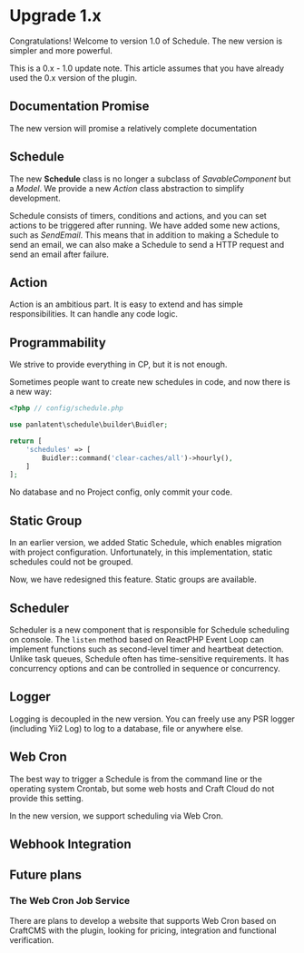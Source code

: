 # Upgrade 1.x

Congratulations! Welcome to version 1.0 of Schedule. The new version is simpler and more powerful.

This is a 0.x - 1.0 update note. This article assumes that you have already used the 0.x version of the plugin.

## Documentation Promise

The new version will promise a relatively complete documentation

## Schedule

The new **Schedule** class is no longer a subclass of *SavableComponent* but a *Model*. We provide a new *Action* class abstraction to simplify development.

Schedule consists of timers, conditions and actions, and you can set actions to be triggered after running. 
We have added some new actions, such as *SendEmail*. This means that in addition to making a Schedule to send an email, 
we can also make a Schedule to send a HTTP request and send an email after failure.

## Action

Action is an ambitious part. It is easy to extend and has simple responsibilities. It can handle any code logic.

## Programmability

We strive to provide everything in CP, but it is not enough. 

Sometimes people want to create new schedules in code, and now there is a new way:

```php
<?php // config/schedule.php

use panlatent\schedule\builder\Buidler;

return [
    'schedules' => [
        Buidler::command('clear-caches/all')->hourly(),
    ]
];
```

No database and no Project config, only commit your code.

## Static Group

In an earlier version, we added Static Schedule, which enables migration with project configuration. Unfortunately,
in this implementation, static schedules could not be grouped.

Now, we have redesigned this feature. Static groups are available.

## Scheduler

Scheduler is a new component that is responsible for Schedule scheduling on console. 
The `listen` method based on ReactPHP Event Loop can implement functions such as second-level timer and heartbeat detection.
Unlike task queues, Schedule often has time-sensitive requirements. It has concurrency options and can be controlled in sequence or concurrency.

## Logger

Logging is decoupled in the new version. You can freely use any PSR logger (including Yii2 Log) to log to a database, file or anywhere else.

## Web Cron

The best way to trigger a Schedule is from the command line or the operating system Crontab, but some web hosts and Craft Cloud do not provide this setting.

In the new version, we support scheduling via Web Cron.

## Webhook Integration


## Future plans

### The Web Cron Job Service

There are plans to develop a website that supports Web Cron based on CraftCMS with the plugin, looking for pricing, integration and functional verification.


